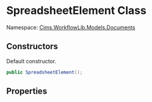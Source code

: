 # SpreadsheetElement Class

Namespace: [Cims.WorkflowLib.Models.Documents](Cims.WorkflowLib.Models.Documents.md)

## Constructors

Default constructor.

```C#
public SpreadsheetElement();
```

## Properties
